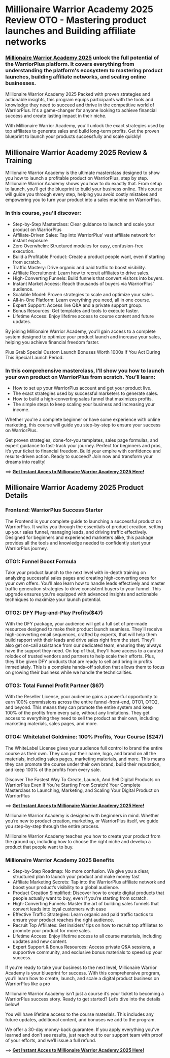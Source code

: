 # Millionaire Warrior Academy 2025 Review OTO - Mastering product launches and Building affiliate networks

### [Millionaire Warrior Academy 2025](https://jvupsell.com/2025/02/millionaire-warrior-academy-2025/) unlock the full potential of the WarriorPlus platform. It covers everything from understanding the platform's ecosystem to mastering product launches, building affiliate networks, and scaling online businesses.

Millionaire Warrior Academy 2025 Packed with proven strategies and actionable insights, this program equips participants with the tools and knowledge they need to succeed and thrive in the competitive world of WarriorPlus. It's a game-changer for anyone looking to achieve financial success and create lasting impact in their niche.

With Millionaire Warrior Academy, you'll unlock the exact strategies used by top affiliates to generate sales and build long-term profits. Get the proven blueprint to launch your products successfully and scale quickly!


## Millionaire Warrior Academy 2025 Review & Training
Millionaire Warrior Academy is the ultimate masterclass designed to show you how to launch a profitable product on WarriorPlus, step by step. Millionaire Warrior Academy shows you how to do exactly that. From setup to launch, you’ll get the blueprint to build your business online.
This course will guide you through every step, helping you avoid costly mistakes and empowering you to turn your product into a sales machine on WarriorPlus.

### In this course, you’ll discover:
- Step-by-Step Masterclass: Clear guidance to launch and scale your product on WarriorPlus
- Affiliate-Driven Sales: Tap into WarriorPlus’ vast affiliate network for instant exposure
- Zero Overwhelm: Structured modules for easy, confusion-free execution.
- Build a Profitable Product: Create a product people want, even if starting from scratch.
- Traffic Mastery: Drive organic and paid traffic to boost visibility.
- Affiliate Recruitment: Learn how to recruit affiliates to drive sales.
- High-Converting Funnels: Build funnels that convert visitors into buyers.
- Instant Market Access: Reach thousands of buyers via WarriorPlus’ audience.
- Scalable Model: Proven strategies to scale and optimize your sales.
- All-in-One Platform: Learn everything you need, all in one course.
- Expert Support: Access live Q&A and a private support group.
- Bonus Resources: Get templates and tools to execute faster.
- Lifetime Access: Enjoy lifetime access to course content and future updates.

By joining Millionaire Warrior Academy, you’ll gain access to a complete system designed to optimize your product launch and increase your sales, helping you achieve financial freedom faster.

Plus Grab Special Custom Launch Bonuses Worth 1000s If You Act During This Special Launch Period.

### In this comprehensive masterclass, I’ll show you how to launch your own product on WarriorPlus from scratch. You’ll learn:
- How to set up your WarriorPlus account and get your product live.
- The exact strategies used by successful marketers to generate sales.
- How to build a high-converting sales funnel that maximizes profits.
- The simple steps to keep scaling your business and increasing your income.

Whether you're a complete beginner or have some experience with online marketing, this course will guide you step-by-step to ensure your success on WarriorPlus.

Get proven strategies, done-for-you templates, sales page formulas, and expert guidance to fast-track your journey. Perfect for beginners and pros, it’s your ticket to financial freedom. Build your empire with confidence and results-driven action. Ready to succeed? Join now and transform your dreams into reality!

==> [**Get Instant Acces to Millionaire Warrior Academy 2025 Here!**](https://warriorplus.com/o2/a/mp4t6h8/0)

## Millionaire Warrior Academy 2025 Product Details

### Frontend: WarriorPlus Success Starter 
The Frontend  is your complete guide to launching a successful product on WarriorPlus. It walks you through the essentials of product creation, setting up your sales funnel, managing leads, and driving traffic effectively. Designed for beginners and experienced marketers alike, this package provides all the tools and knowledge needed to confidently start your WarriorPlus journey.

### OTO1: Funnel Boost Formula 
Take your product launch to the next level with in-depth training on analyzing successful sales pages and creating high-converting ones for your own offers. You'll also learn how to handle leads effectively and master traffic generation strategies to drive consistent buyers to your funnel. This upgrade ensures you're equipped with advanced insights and actionable techniques to maximize your launch potential.

### OTO2: DFY Plug-and-Play Profits($47)
With the DFY package, your audience will get a full set of pre-made resources designed to make their product launch seamless. They'll receive high-converting email sequences, crafted by experts, that will help them build rapport with their leads and drive sales right from the start. They'll also get on-call assistance from our dedicated team, ensuring they always have the support they need. On top of that, they'll have access to a curated rolodex of trusted vendors and partners to help scale their efforts. Plus, they'll be given DFY products that are ready to sell and bring in profits immediately. This is a complete hands-off solution that allows them to focus on growing their business while we handle the technicalities.

### OTO3: Total Funnel Profit Partner ($67)
With the Reseller License, your audience gains a powerful opportunity to earn 100% commissions across the entire funnel-front-end, OTO1, OTO2, and beyond. This means they can promote the entire system and keep 100% of the profits from every sale, without any limitations. They get access to everything they need to sell the product as their own, including marketing materials, sales pages, and more.

### OTO4: Whitelabel Goldmine: 100% Profits, Your Course ($247)
The WhiteLabel License gives your audience full control to brand the entire course as their own. They can put their name, logo, and brand on all the materials, including sales pages, marketing materials, and more. This means they can promote the course under their own brand, build their reputation, and keep 100% of the profits from every sale.

Discover The Fastest Way To Create, Launch, And Sell Digital Products on WarriorPlus Even If You’re Starting From Scratch!
Your Complete Masterclass to Launching, Marketing, and Scaling Your Digital Product on WarriorPlus

==> [**Get Instant Acces to Millionaire Warrior Academy 2025 Here!**](https://warriorplus.com/o2/a/mp4t6h8/0)


Millionaire Warrior Academy is designed with beginners in mind. Whether you’re new to product creation, marketing, or WarriorPlus itself, we guide you step-by-step through the entire process.
 
Millionaire Warrior Academy teaches you how to create your product from the ground up, including how to choose the right niche and develop a product that people want to buy.

### Millionaire Warrior Academy 2025 Benefits

- Step-by-Step Roadmap: No more confusion. We give you a clear, structured plan to launch your product and make money fast
- Affiliate Marketing Secrets: Tap into the WarriorPlus affiliate network and boost your product’s visibility to a global audience.
- Product Creation Simplified: Discover how to create digital products that people actually want to buy, even if you’re starting from scratch.
- High-Converting Funnels: Master the art of building sales funnels that convert leads into loyal customers with ease
- Effective Traffic Strategies: Learn organic and paid traffic tactics to ensure your product reaches the right audience.
- Recruit Top Affiliates: Get insiders’ tips on how to recruit top affiliates to promote your product for more sales.
- Lifetime Access: Enjoy lifetime access to all course materials, including updates and new content.
- Expert Support & Bonus Resources: Access private Q&A sessions, a supportive community, and exclusive bonus materials to speed up your success.

If you’re ready to take your business to the next level, Millionaire Warrior Academy is your blueprint for success. With this comprehensive program, you’ll learn how to create, launch, and scale a digital product business on WarriorPlus like a pro

Millionaire Warrior Academy isn’t just a course it’s your ticket to becoming a WarriorPlus success story. Ready to get started? Let’s dive into the details below!

You will have lifetime access to the course materials. This includes any future updates, additional content, and bonuses we add to the program.

We offer a 30-day money-back guarantee. If you apply everything you’ve learned and don’t see results, just reach out to our support team with proof of your efforts, and we’ll issue a full refund.

==> [**Get Instant Acces to Millionaire Warrior Academy 2025 Here!**](https://warriorplus.com/o2/a/mp4t6h8/0)
